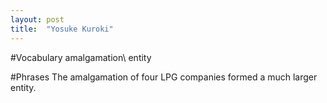```yaml
---
layout: post
title:  "Yosuke Kuroki"
---
```

#Vocabulary
amalgamation\\
entity

#Phrases
The amalgamation of four LPG companies formed a much larger entity.